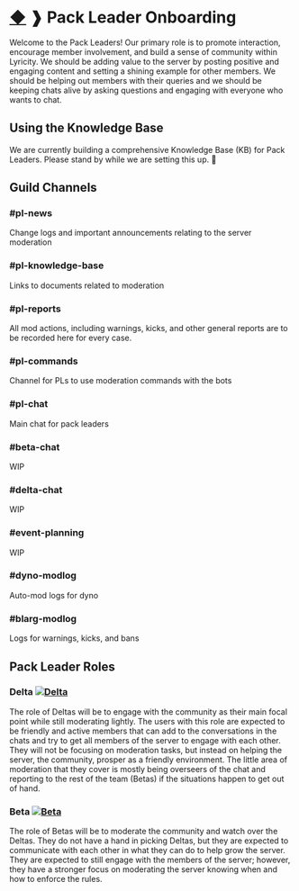 # [◆](/../../) ❱ Pack Leader Onboarding

Welcome to the Pack Leaders! Our primary role is to promote interaction, encourage member involvement, and build a sense of community within Lyricity. We should be adding value to the server by posting positive and engaging content and setting a shining example for other members. We should be helping out members with their queries and we should be keeping chats alive by asking questions and engaging with everyone who wants to chat.

## Using the Knowledge Base

We are currently building a comprehensive Knowledge Base (KB) for Pack Leaders. Please stand by while we are setting this up. 💝

## Guild Channels

### #pl-news

Change logs and important announcements relating to the server moderation

### #pl-knowledge-base

Links to documents related to moderation

### #pl-reports

All mod actions, including warnings, kicks, and other general reports are to be recorded here for every case.

### #pl-commands

Channel for PLs to use moderation commands with the bots

### #pl-chat

Main chat for pack leaders

### #beta-chat

WIP

### #delta-chat

WIP

### #event-planning

WIP

### #dyno-modlog

Auto-mod logs for dyno

### #blarg-modlog

Logs for warnings, kicks, and bans

## Pack Leader Roles

### Delta [![Delta](https://img.shields.io/badge/Delta-informational?logo=lastpass)](/Roles/Delta.md)

The role of Deltas will be to engage with the community as their main focal point while still moderating lightly. The users with this role are expected to be friendly and active members that can add to the conversations in the chats and try to get all members of the server to engage with each other. They will not be focusing on moderation tasks, but instead on helping the server, the community, prosper as a friendly environment. The little area of moderation that they cover is mostly being overseers of the chat and reporting to the rest of the team (Betas) if the situations happen to get out of hand.

### Beta [![Beta](https://img.shields.io/badge/Beta-informational?logo=lastpass)](/Roles/Beta.md)

The role of Betas will be to moderate the community and watch over the Deltas. They do not have a hand in picking Deltas, but they are expected to communicate with each other in what they can do to help grow the server. They are expected to still engage with the members of the server; however, they have a stronger focus on moderating the server knowing when and how to enforce the rules.

